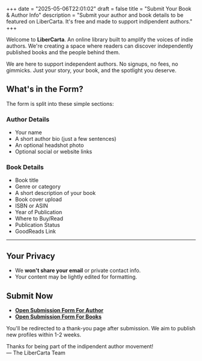 +++
date = "2025-05-06T22:01:02"
draft = false
title = "Submit Your Book & Author Info"
description = "Submit your author and book details to be featured on LiberCarta. It's free and made to support indipendent authors."
+++

Welcome to **LiberCarta**. An online library built to amplify the voices of indie authors. We're creating a space where readers can discover independently published books and the people behind them.

We are here to support independent authors. No signups, no fees, no gimmicks. Just your story, your book, and the spotlight you deserve.

## What's in the Form?

The form is split into these simple sections:

###  Author Details
- Your name
- A short author bio (just a few sentences)
- An optional headshot photo
- Optional social or website links

### Book Details
- Book title
- Genre or category
- A short description of your book
- Book cover upload
- ISBN or ASIN
- Year of Publication
- Where to Buy/Read
- Publication Status
- GoodReads Link

---

## Your Privacy

- We **won't share your email** or private contact info.
- Your content may be lightly edited for formatting.

## Submit Now

- [**Open Submission Form For Author**](https://tally.so/r/wdgoQA)
- [**Open Submission Form For Books**](https://tally.so/r/mYebpq)

You'll be redirected to a thank-you page after submission. We aim to publish new profiles within 1-2 weeks.

Thanks for being part of the indipendent author movement!  
— The LiberCarta Team